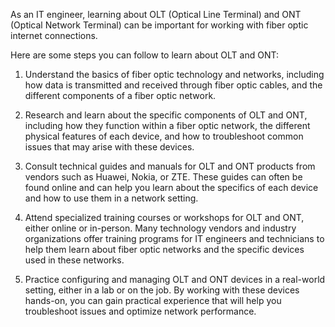 As an IT engineer, learning about OLT (Optical Line Terminal) and ONT (Optical Network Terminal) can be important for working with fiber optic internet connections.

Here are some steps you can follow to learn about OLT and ONT:

1. Understand the basics of fiber optic technology and networks, including how data is transmitted and received through fiber optic cables, and the different components of a fiber optic network.

2. Research and learn about the specific components of OLT and ONT, including how they function within a fiber optic network, the different physical features of each device, and how to troubleshoot common issues that may arise with these devices.

3. Consult technical guides and manuals for OLT and ONT products from vendors such as Huawei, Nokia, or ZTE. These guides can often be found online and can help you learn about the specifics of each device and how to use them in a network setting.

4. Attend specialized training courses or workshops for OLT and ONT, either online or in-person. Many technology vendors and industry organizations offer training programs for IT engineers and technicians to help them learn about fiber optic networks and the specific devices used in these networks.

5. Practice configuring and managing OLT and ONT devices in a real-world setting, either in a lab or on the job. By working with these devices hands-on, you can gain practical experience that will help you troubleshoot issues and optimize network performance.
